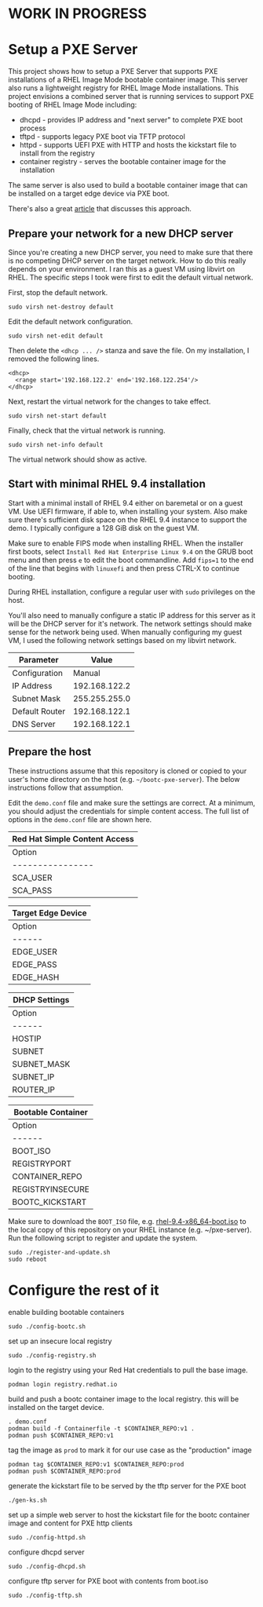 # WORK IN PROGRESS
# Setup a PXE Server
This project shows how to setup a PXE Server that supports PXE
installations of a RHEL Image Mode bootable container image. This server
also runs a lightweight registry for RHEL Image Mode installations. This
project envisions a combined server that is running services to support
PXE booting of RHEL Image Mode including:

* dhcpd - provides IP address and "next server" to complete PXE boot process
* tftpd - supports legacy PXE boot via TFTP protocol
* httpd - supports UEFI PXE with HTTP and hosts the kickstart file to install from the registry
* container registry - serves the bootable container image for the installation

The same server is also used to build a bootable container image that
can be installed on a target edge device via PXE boot.

There's also a great [article](https://developers.redhat.com/articles/2024/08/20/bare-metal-deployments-image-mode-rhel) that discusses this approach.

## Prepare your network for a new DHCP server
Since you're creating a new DHCP server, you need to make sure that there
is no competing DHCP server on the target network. How to do this really
depends on your environment. I ran this as a guest VM using libvirt on
RHEL. The specific steps I took were first to edit the default virtual
network.

First, stop the default network.

    sudo virsh net-destroy default

Edit the default network configuration.

    sudo virsh net-edit default

Then delete the `<dhcp ... />` stanza and save the file. On my
installation, I removed the following lines.

    <dhcp>
      <range start='192.168.122.2' end='192.168.122.254'/>
    </dhcp>

Next, restart the virtual network for the changes to take effect.

    sudo virsh net-start default

Finally, check that the virtual network is running.

    sudo virsh net-info default

The virtual network should show as active.

## Start with minimal RHEL 9.4 installation
Start with a minimal install of RHEL 9.4 either on baremetal or on a guest
VM. Use UEFI firmware, if able to, when installing your system. Also
make sure there's sufficient disk space on the RHEL 9.4 instance to
support the demo. I typically configure a 128 GiB disk on the guest VM.

Make sure to enable FIPS mode when installing RHEL. When the installer
first boots, select `Install Red Hat Enterprise Linux 9.4` on the GRUB
boot menu and then press `e` to edit the boot commandline. Add `fips=1`
to the end of the line that begins with `linuxefi` and then press CTRL-X
to continue booting.

During RHEL installation, configure a regular user with `sudo` privileges
on the host.

You'll also need to manually configure a static IP address for this server
as it will be the DHCP server for it's network. The network settings
should make sense for the network being used. When manually configuring
my guest VM, I used the following network settings based on my libvirt
network.

| Parameter | Value |
| --------- | ----- |
| Configuration | Manual |
| IP Address | 192.168.122.2 |
| Subnet Mask | 255.255.255.0 |
| Default Router | 192.168.122.1 |
| DNS Server | 192.168.122.1 |

## Prepare the host
These instructions assume that this repository is cloned or copied to
your user's home directory on the host (e.g. `~/bootc-pxe-server`). The
below instructions follow that assumption.

Edit the `demo.conf` file and make sure the settings are correct. At a
minimum, you should adjust the credentials for simple content access.
The full list of options in the `demo.conf` file are shown here.

| Red Hat Simple Content Access |
| ----------------------------- |
| Option           | Description |
| ---------------- | ----------- |
| SCA_USER | Your username |
| SCA_PASS | Your password |

| Target Edge Device |
| ------------------ |
| Option | Description |
| ------ | ----------- |
| EDGE_USER | User name |
| EDGE_PASS | Plaintext password |
| EDGE_HASH | SHA-512 hash of the EDGE_PASS parameter |

| DHCP Settings |
| ------------- |
| Option | Description |
| ------ | ----------- |
| HOSTIP      | The routable IP address to the PXE server |
| SUBNET      | The first three tuples of the IPv4 address of the subnetwork for the PXE server |
| SUBNET_MASK | The subnet mask (e.g. 255.255.255.0) for the PXE server |
| SUBNET_IP   | The network address for the subnetwork |
| ROUTER_IP   | The IP address for the default router |

| Bootable Container |
| ------------------ |
| Option | Description |
| ------ | ----------- |
| BOOT_ISO         | Minimal boot ISO to extract kernel and initramfs to support PXE boot |
| REGISTRYPORT     | The port for the local container registry |
| CONTAINER_REPO   | The fully qualified name for your bootable container repository |
| REGISTRYINSECURE | Boolean for whether the registry requires TLS |
| BOOTC_KICKSTART  | The kickstart file to send to the PXE client |

Make sure to download the `BOOT_ISO` file, e.g.
[rhel-9.4-x86_64-boot.iso](https://access.redhat.com/downloads/content/rhel)
to the local copy of this repository on your RHEL instance
(e.g. ~/pxe-server). Run the following script to register and update
the system.

    sudo ./register-and-update.sh
    sudo reboot

# Configure the rest of it
enable building bootable containers

    sudo ./config-bootc.sh

set up an insecure local registry

    sudo ./config-registry.sh

login to the registry using your Red Hat credentials to pull the base
image.

    podman login registry.redhat.io

build and push a bootc container image to the local registry. this will
be installed on the target device.

    . demo.conf
    podman build -f Containerfile -t $CONTAINER_REPO:v1 .
    podman push $CONTAINER_REPO:v1

tag the image as `prod` to mark it for our use case as the "production" image

    podman tag $CONTAINER_REPO:v1 $CONTAINER_REPO:prod
    podman push $CONTAINER_REPO:prod

generate the kickstart file to be served by the tftp server for the PXE boot

    ./gen-ks.sh

set up a simple web server to host the kickstart file for the bootc container image and content for PXE http clients

    sudo ./config-httpd.sh

configure dhcpd server

    sudo ./config-dhcpd.sh

configure tftp server for PXE boot with contents from boot.iso

    sudo ./config-tftp.sh

